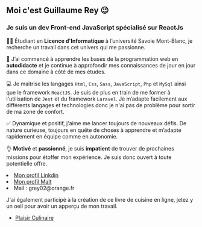 <h2>Moi c'est <strong>Guillaume Rey</strong> 😉</h2>

<h3>Je suis un dev Front-end JavaScript spécialisé sur <strong>ReactJs</strong></h3>

<p>👨‍🎓 Étudiant en <strong>Licence d'Informatique</strong> à l’université Savoie Mont-Blanc, je recherche un travail dans cet univers qui me passionne.</p>

<p>🚀 J’ai commencé à apprendre les bases de la programmation web en <strong>autodidacte</strong> et je continue à approfondir mes connaissances de jour en jour dans ce domaine à côté de mes études.</p>

<p>💻 Je maitrise les langages <code>Html</code>, <code>Css</code>, <code>Sass</code>, <code>JavaScript</code>, <code>Php</code> et <code>MySql</code> ainsi que le framework <code>ReactJS</code>. Je suis de plus en train de me former à l'utilisation de <code>Jest</code> et du framework <code>Laravel</code>. Je m’adapte facilement aux différents langages et technologies donc je n'ai pas de problème pour sortir de ma zone de confort.</p>

<p>✅ Dynamique et positif, j'aime me lancer toujours de nouveaux défis. De nature curieuse, toujours en quête de choses à apprendre et m’adapte rapidement en équipe comme en autonomie.</p>

<p>👌 <strong>Motivé</strong> et <strong>passionné</strong>, je suis <strong>impatient</strong> de trouver de prochaines missions pour étoffer mon expérience.  Je suis donc ouvert à toute potentielle offre.</p

<ul>
  <li><a href='https://www.linkedin.com/in/guillaume-rey-190822231'>Mon profil Linkdin</a></li>
  <li><a href='https://www.malt.fr/profile/guillaumerey?overview=true'>Mon profil Malt</a></li>
  <li>Mail : grey02@orange.fr</li>
</ul>

<p>J'ai également participé à la création de ce livre de cuisine en ligne, jetez y un oeil pour avoir un apperçu de mon travail.</p>
<ul>
  <li><a href='https://www.plaisir-culinaire.fr'>Plaisir Culinaire</a></li>
</ul>
